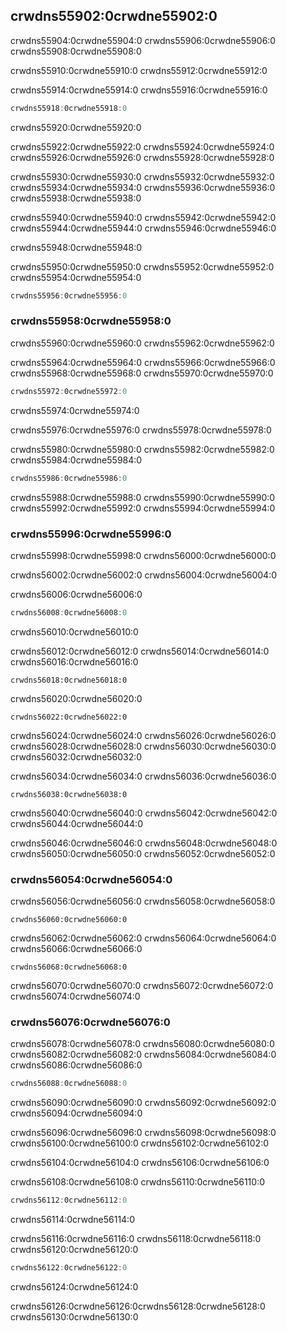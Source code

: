 <a id="the-match-control-flow-operator"></a>

## crwdns55902:0crwdne55902:0

crwdns55904:0crwdne55904:0 crwdns55906:0crwdne55906:0 crwdns55908:0crwdne55908:0

crwdns55910:0crwdne55910:0 crwdns55912:0crwdne55912:0

crwdns55914:0crwdne55914:0 crwdns55916:0crwdne55916:0

```rust
crwdns55918:0crwdne55918:0
```


<span class="caption">crwdns55920:0crwdne55920:0</span>

crwdns55922:0crwdne55922:0 crwdns55924:0crwdne55924:0 crwdns55926:0crwdne55926:0 crwdns55928:0crwdne55928:0

crwdns55930:0crwdne55930:0 crwdns55932:0crwdne55932:0 crwdns55934:0crwdne55934:0 crwdns55936:0crwdne55936:0 crwdns55938:0crwdne55938:0

crwdns55940:0crwdne55940:0 crwdns55942:0crwdne55942:0 crwdns55944:0crwdne55944:0 crwdns55946:0crwdne55946:0

crwdns55948:0crwdne55948:0

crwdns55950:0crwdne55950:0 crwdns55952:0crwdne55952:0 crwdns55954:0crwdne55954:0

```rust
crwdns55956:0crwdne55956:0
```

### crwdns55958:0crwdne55958:0

crwdns55960:0crwdne55960:0 crwdns55962:0crwdne55962:0

crwdns55964:0crwdne55964:0 crwdns55966:0crwdne55966:0 crwdns55968:0crwdne55968:0 crwdns55970:0crwdne55970:0

```rust
crwdns55972:0crwdne55972:0
```


<span class="caption">crwdns55974:0crwdne55974:0</span>

crwdns55976:0crwdne55976:0 crwdns55978:0crwdne55978:0

crwdns55980:0crwdne55980:0 crwdns55982:0crwdne55982:0 crwdns55984:0crwdne55984:0

```rust
crwdns55986:0crwdne55986:0
```

crwdns55988:0crwdne55988:0 crwdns55990:0crwdne55990:0 crwdns55992:0crwdne55992:0 crwdns55994:0crwdne55994:0

### crwdns55996:0crwdne55996:0

crwdns55998:0crwdne55998:0 crwdns56000:0crwdne56000:0

crwdns56002:0crwdne56002:0 crwdns56004:0crwdne56004:0

crwdns56006:0crwdne56006:0

```rust
crwdns56008:0crwdne56008:0
```


<span class="caption">crwdns56010:0crwdne56010:0</span>

crwdns56012:0crwdne56012:0 crwdns56014:0crwdne56014:0 crwdns56016:0crwdne56016:0

```rust,ignore
crwdns56018:0crwdne56018:0
```

crwdns56020:0crwdne56020:0

```rust,ignore
crwdns56022:0crwdne56022:0
```

crwdns56024:0crwdne56024:0 crwdns56026:0crwdne56026:0 crwdns56028:0crwdne56028:0 crwdns56030:0crwdne56030:0 crwdns56032:0crwdne56032:0

crwdns56034:0crwdne56034:0 crwdns56036:0crwdne56036:0

```rust,ignore
crwdns56038:0crwdne56038:0
```

crwdns56040:0crwdne56040:0 crwdns56042:0crwdne56042:0 crwdns56044:0crwdne56044:0

crwdns56046:0crwdne56046:0 crwdns56048:0crwdne56048:0 crwdns56050:0crwdne56050:0 crwdns56052:0crwdne56052:0

### crwdns56054:0crwdne56054:0

crwdns56056:0crwdne56056:0 crwdns56058:0crwdne56058:0

```rust,ignore,does_not_compile
crwdns56060:0crwdne56060:0
```

crwdns56062:0crwdne56062:0 crwdns56064:0crwdne56064:0 crwdns56066:0crwdne56066:0

```console
crwdns56068:0crwdne56068:0
```

crwdns56070:0crwdne56070:0 crwdns56072:0crwdne56072:0 crwdns56074:0crwdne56074:0

### crwdns56076:0crwdne56076:0

crwdns56078:0crwdne56078:0 crwdns56080:0crwdne56080:0 crwdns56082:0crwdne56082:0 crwdns56084:0crwdne56084:0 crwdns56086:0crwdne56086:0

```rust
crwdns56088:0crwdne56088:0
```

crwdns56090:0crwdne56090:0 crwdns56092:0crwdne56092:0 crwdns56094:0crwdne56094:0

crwdns56096:0crwdne56096:0 crwdns56098:0crwdne56098:0 crwdns56100:0crwdne56100:0 crwdns56102:0crwdne56102:0

crwdns56104:0crwdne56104:0 crwdns56106:0crwdne56106:0

crwdns56108:0crwdne56108:0 crwdns56110:0crwdne56110:0

```rust
crwdns56112:0crwdne56112:0
```

crwdns56114:0crwdne56114:0

crwdns56116:0crwdne56116:0 crwdns56118:0crwdne56118:0<!-- ignore --> crwdns56120:0crwdne56120:0

```rust
crwdns56122:0crwdne56122:0
```

crwdns56124:0crwdne56124:0

crwdns56126:0crwdne56126:0<!-- ignore -->crwdns56128:0crwdne56128:0 crwdns56130:0crwdne56130:0
